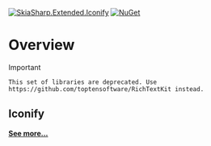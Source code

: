 [![SkiaSharp.Extended.Iconify](https://img.shields.io/nuget/vpre/SkiaSharp.Extended.Iconify.svg?maxAge=2592000)](https://www.nuget.org/packages/SkiaSharp.Extended.Iconify)  [![NuGet](https://img.shields.io/nuget/dt/SkiaSharp.Extended.Iconify.svg)](https://www.nuget.org/packages/SkiaSharp.Extended.Iconify)

# Overview

> [!IMPORTANT]
>     This set of libraries are deprecated. Use https://github.com/toptensoftware/RichTextKit instead.

## Iconify

[**See more...**](iconify)
